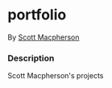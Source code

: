 # portfolio
By [Scott Macpherson](https://github.com/scottmacphersonmusic)

### Description
Scott Macpherson's projects
